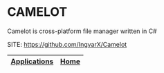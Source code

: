 # CAMELOT

 Camelot is cross-platform file manager written in C#

 SITE: https://github.com/IngvarX/Camelot

 | [Applications](https://portable-linux-apps.github.io/apps.html) | [Home](https://portable-linux-apps.github.io)
 | --- | --- |
